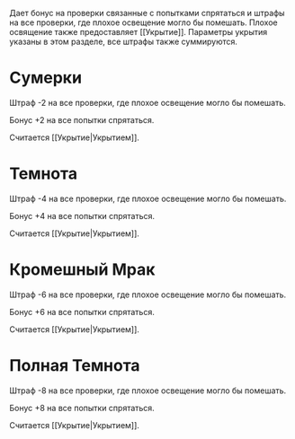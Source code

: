 Дает бонус на проверки связанные с попытками спрятаться и штрафы на все проверки, где плохое освещение могло бы помешать. Плохое освящение также предоставляет [[Укрытие]]. Параметры укрытия указаны в этом разделе, все штрафы также суммируются. 

# Сумерки

Штраф -2 на все проверки, где плохое освещение могло бы помешать.

Бонус +2 на все попытки спрятаться. 

Считается [[Укрытие|Укрытием]]. 

# Темнота

Штраф -4 на все проверки, где плохое освещение могло бы помешать.

Бонус +4 на все попытки спрятаться.

Считается [[Укрытие|Укрытием]]. 
# Кромешный Мрак

Штраф -6 на все проверки, где плохое освещение могло бы помешать.

Бонус +6 на все попытки спрятаться.

Считается [[Укрытие|Укрытием]]. 
# Полная Темнота

Штраф -8 на все проверки, где плохое освещение могло бы помешать.

Бонус +8 на все попытки спрятаться.

Считается [[Укрытие|Укрытием]]. 